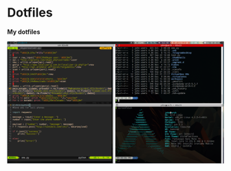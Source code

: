 # Dotfiles

**My dotfiles**

![dotfiles](https://github.com/JohnWillker/dotfiles/blob/master/pic.png)
